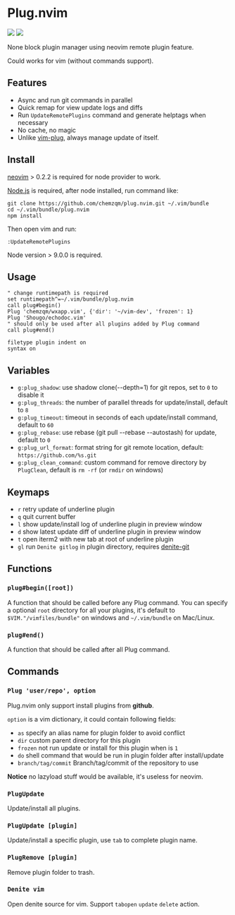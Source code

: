 # Plug.nvim

[![](http://img.shields.io/github/issues/neoclide/plug.nvim.svg)](https://github.com/neoclide/plug.nvim/issues)
[![](http://img.shields.io/badge/license-MIT-blue.svg)](LICENSE)

None block plugin manager using neovim remote plugin feature.

Could works for vim (without commands support).

## Features

* Async and run git commands in parallel
* Quick remap for view update logs and diffs
* Run `UpdateRemotePlugins` command and generate helptags when necessary
* No cache, no magic
* Unlike [vim-plug](https://github.com/junegunn/vim-plug), always manage update
  of itself.

## Install

[neovim](https://github.com/neovim/neovim) > 0.2.2 is required for node provider
to work.

[Node.js](https://nodejs.org/en/) is required, after node installed, run command
like:

```
git clone https://github.com/chemzqm/plug.nvim.git ~/.vim/bundle
cd ~/.vim/bundle/plug.nvim
npm install
```

Then open vim and run:

```
:UpdateRemotePlugins
```

Node version > 9.0.0 is required.

## Usage

``` viml
" change runtimepath is required
set runtimepath^=~/.vim/bundle/plug.nvim
call plug#begin()
Plug 'chemzqm/wxapp.vim', {'dir': '~/vim-dev', 'frozen': 1}
Plug 'Shougo/echodoc.vim'
" should only be used after all plugins added by Plug command
call plug#end()

filetype plugin indent on
syntax on
```
## Variables

* `g:plug_shadow`: use shadow clone(--depth=1) for git repos, set to `0` to disable it
* `g:plug_threads`: the number of parallel threads for update/install, default to `8`
* `g:plug_timeout`: timeout in seconds of each update/install command, default to `60`
* `g:plug_rebase`: use rebase (git pull --rebase --autostash) for update, default to `0`
* `g:plug_url_format`: format string for git remote location, default:
  `https://github.com/%s.git`
* `g:plug_clean_command`: custom command for remove directory by `PlugClean`, default is `rm -rf` (or `rmdir` on windows)

## Keymaps

* `r` retry update of underline plugin
* `q` quit current buffer
* `l` show update/install log of underline plugin in preview window
* `d` show latest update diff of underline plugin in preview window
* `t` open iterm2 with new tab at root of underline plugin
* `gl` run `Denite gitlog` in plugin directory, requires [denite-git](https://github.com/neoclide/denite-git)

## Functions

### `plug#begin([root])`

A function that should be called before any Plug command.
You can specify a optional `root` directory for all your plugins, it's default
to `$VIM."/vimfiles/bundle"` on windows and `~/.vim/bundle` on Mac/Linux.

### `plug#end()`

A function that should be called after all Plug command.

## Commands

### `Plug 'user/repo', option`

Plug.nvim only support install plugins from **github**.

`option` is a vim dictionary, it could contain following fields: 

* `as` specify an alias name for plugin folder to avoid conflict
* `dir` custom parent directory for this plugin
* `frozen` not run update or install for this plugin when is `1`
* `do` shell command that would be run in plugin folder after install/update
* `branch/tag/commit` Branch/tag/commit of the repository to use

**Notice** no lazyload stuff would be available, it's useless for neovim.

### `PlugUpdate`

Update/install all plugins.

### `PlugUpdate [plugin]`

Update/install a specific plugin, use `tab` to complete plugin name.

### `PlugRemove [plugin]`

Remove plugin folder to trash.

### `Denite vim`

Open denite source for vim.  Support `tabopen` `update` `delete` action.

